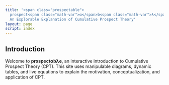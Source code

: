 ```yaml
---
title: '<span class="prospectable">
  prospect<span class="math-var">α</span>b<span class="math-var">λ</span>e</span>:
  An Explorable Explanation of Cumulative Prospect Theory'
layout: page
script: index
---
```


## Introduction

Welcome to **prospect<span class="math-var">α</span>b<span class="math-var">λ</span>e**, an
interactive introduction to Cumulative Prospect Theory (CPT). This site uses manipulable diagrams,
dynamic tables, and live equations to explain the motivation, conceptualization, and application of
CPT.

<cpt-calculation></cpt-calculation>

<cpt-equation-vw2u></cpt-equation-vw2u>

<cpt-equation-vw2u numeric interactive outcomes="2" value="5 0" weight="0.9 0.1"></cpt-equation-vw2u>

<cpt-equation-xal2v></cpt-equation-xal2v>

<cpt-equation-xal2v numeric interactive value="5" alpha="0.9" lambda="2"></cpt-equation-xal2v>

<cpt-equation-pg2w></cpt-equation-pg2w>

<cpt-equation-pg2w numeric interactive probability="0.75" gamma="0.75"></cpt-equation-pg2w>
